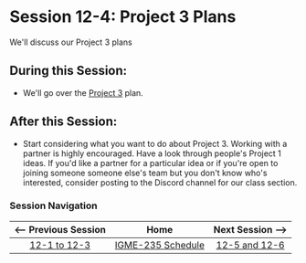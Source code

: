 # Session 12-4: Project 3 Plans 

We'll discuss our Project 3 plans 

## During this Session:
- We'll go over the [Project 3](https://github.com/dccircuit/IGME-235-Fall-2019/blob/master/projects/project-3.md) plan.

## After this Session:

- Start considering what you want to do about Project 3.  Working with a partner is highly encouraged.  Have a look through people's Project 1 ideas.  If you'd like a partner for a particular idea or if you're open to joining someone someone else's team but you don't know who's interested, consider posting to the Discord channel for our class section.

### Session Navigation

| <-- Previous Session |               Home                  | Next Session --> |
|:--------------------:|:-----------------------------------:|:----------------:|
|  [12-1 to 12-3](12-1.md)       | [IGME-235 Schedule](../schedule.md) |   [12-5 and 12-6](12-5.md)  |
